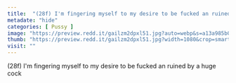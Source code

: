 ```yaml
---
title:  "(28f) I'm fingering myself to my desire to be fucked an ruined by a huge cock"
metadate: "hide"
categories: [ Pussy ]
image: "https://preview.redd.it/gailzm2dpxl51.jpg?auto=webp&s=a13a985b0000661ad054c820d5f085b89e06e80a"
thumb: "https://preview.redd.it/gailzm2dpxl51.jpg?width=1080&crop=smart&auto=webp&s=8be41a60e75b7244a766453bbfb8f5ec1927b24d"
visit: ""
---
```

(28f) I'm fingering myself to my desire to be fucked an ruined by a huge cock
